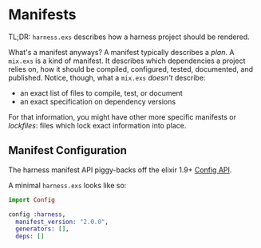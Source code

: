 # Manifests

TL;DR: `harness.exs` describes how a harness project should be rendered.

What's a manifest anyways? A manifest typically describes a _plan_. A `mix.exs`
is a kind of manifest. It describes which dependencies a project relies on,
how it should be compiled, configured, tested, documented, and published.
Notice, though, what a `mix.exs` _doesn't_ describe:

- an exact list of files to compile, test, or document
- an exact specification on dependency versions

For that information, you might have other more specific manifests or
_lockfiles_: files which lock exact information into place.

## Manifest Configuration

The harness manifest API piggy-backs off the elixir 1.9+ [Config
API](https://hexdocs.pm/elixir/master/Config.html).

A minimal `harness.exs` looks like so:

```elixir
import Config

config :harness,
  manifest_version: "2.0.0",
  generators: [],
  deps: []
```
